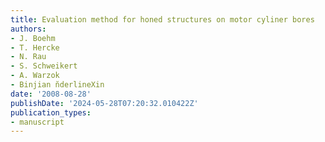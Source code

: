 ```yaml
---
title: Evaluation method for honed structures on motor cyliner bores
authors:
- J. Boehm
- T. Hercke
- N. Rau
- S. Schweikert
- A. Warzok
- Binjian n̆derlineXin
date: '2008-08-28'
publishDate: '2024-05-28T07:20:32.010422Z'
publication_types:
- manuscript
---
```

